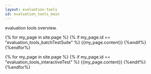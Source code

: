 ```yaml
---
layout: evaluation-tools
id: evaluation_tools_main
---
```


evaluation tools overview.  

{% for my_page in site.page %}
    {% if my_page.id == "evaluation_tools_batchTestSuite" %}
            {{my_page.content}}
    {%endif%}
{%endfor%} 

{% for my_page in site.page %}
    {% if my_page.id == "evaluation_tools_interactiveTest" %}
            {{my_page.content}}
    {%endif%}
{%endfor%} 
